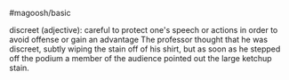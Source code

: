 #magoosh/basic

discreet (adjective): careful to protect one's speech or actions in order to avoid offense or gain an 
advantage 
The professor thought that he was discreet, subtly wiping the stain off of his shirt, but as soon as he 
stepped off the podium a member of the audience pointed out the large ketchup stain. 
